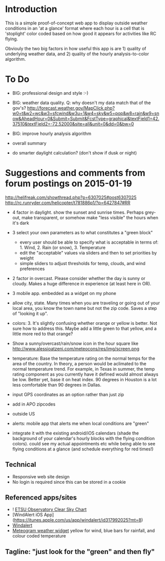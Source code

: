 # Introduction
This is a simple proof-of-concept web app to display outside weather conditions in an 'at a glance' format where each
hour is a cell that is 'stoplight' color coded based on how good it appears for activities like RC flying.

Obviouly the two big factors in how useful this app is are 1) quality of underlying weather data, and 2) quality of
the hourly analysis-to-color algorithm.


# To Do
- BIG: professional design and style :-)

- BIG: weather data quality. Q: why doesn't my data match that of the gov's?
  http://forecast.weather.gov/MapClick.php?w0=t&w2=wc&w3=sfcwind&w3u=1&w4=sky&w5=pop&w8=rain&w9=snow&AheadHour=0&Submit=Submit&FcstType=graphical&textField1=42.37510&textField2=-72.52000&site=all&unit=0&dd=0&bw=0

- BIG: improve hourly analysis algorithm

- overall summary
- do smarter daylight calculation? (don't show if dusk or night)


# Suggestions and comments from forum postings on 2015-01-19
http://helifreak.com/showthread.php?p=6307025#post6307025
http://rc.runryder.com/helicopter/t781886p1/?p=6427847#RR

- 4 factor in daylight. show the sunset and sunrise times. Perhaps grey-out, make transparent, or somehow make
  "less visible" the hours when it's dark
- 3 select your own parameters as to what constitutes a "green block"
  - every user should be able to specify what is acceptable in terms of: 1. Wind, 2. Rain (or snow), 3. Temperature
  - edit the "acceptable" values via sliders and then to set priorities by weight
  - simple sliders to adjust thresholds for temp, clouds, and wind preferences
- 2 factor in overcast. Please consider whether the day is sunny or cloudy. Makes a huge difference in experience
  (at least here in OR).
- 3 mobile app. embedded as a widget on my phone

- allow city, state. Many times when you are traveling or going out of your local area, you know the town name but not
  the zip code. Saves a step of "looking it up".
- colors:  3. It's slightly confusing whether orange or yellow is better. Not sure how to address this. Maybe add a
  little green to that yellow, and a little more red to that orange?
- Show a sunny/overcast/rain/snow icon in the hour square like http://www.alessioatzeni.com/meteocons/res/img/screen.png
- temperature: Base the temperature rating on the normal temps for the area of the country. In theory, a person would
  be aclimated to the normal temperature trend. For example, in Texas in summer, the temp rating component as you
  currently have it defined would almost always be low. Better yet, base it on heat index. 90 degrees in Houston is a
  lot less comfortable than 90 degrees in Dallas.
- input GPS coordinates as an option rather than just zip
- add in APO zipcodes
- outside US
- alerts: mobile app that alerts me when local conditions are "green"
- integrate it with the existing android/iOS calendars (shade the background of your calendar's hourly blocks with the
  flying condition colors). could see my actual appointments etc while being able to see flying conditions at a glance
  (and schedule everything for red times!)


## Technical
- Responsive web site design
- No login is required since this can be stored in a cookie

## Referenced apps/sites
- ! [ETSU Observatory Clear Sky Chart](http://cleardarksky.com/c/ETSUObTNkey.html?1)
- [WindAlert iOS App] (https://itunes.apple.com/us/app/windalert/id317992025?mt=8)
- [Windalert](http://www.windalert.com/)
- [Meteogram weather widget](https://play.google.com/store/apps/details?id=be.inet.rainwidget)
   yellow for wind, blue bars for rainfall, and colour coded temperature


## Tagline: "just look for the "green" and then fly"
